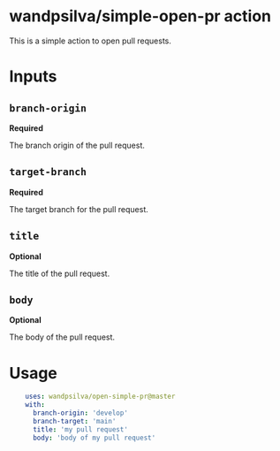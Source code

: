 # wandpsilva/simple-open-pr action

This is a simple action to open pull requests.

# **Inputs**

## `branch-origin`

**Required** 

The branch origin of the pull request.

## `target-branch`

**Required** 

The target branch for the pull request.

## `title`

**Optional** 

The title of the pull request.

## `body`

**Optional** 

The body of the pull request.


# **Usage**
```yaml
    uses: wandpsilva/open-simple-pr@master
    with:
      branch-origin: 'develop'
      branch-target: 'main'
      title: 'my pull request'
      body: 'body of my pull request'
```